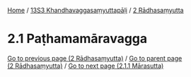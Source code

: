
[Home](/) / [13S3 Khandhavaggasaṃyuttapāḷi](../../13S3.md) / [2 Rādhasaṃyutta](../2.md)

# 2.1 Paṭhamamāravagga


[Go to previous page (2 Rādhasaṃyutta)](../2.md) / [Go to parent page (2 Rādhasaṃyutta)](../2.md) / [Go to next page (2.1.1 Mārasutta)](2.1/2.1.1.md)


